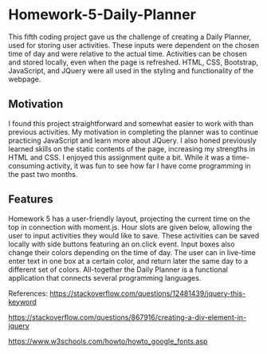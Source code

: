 # Homework-5-Daily-Planner

This fifth coding project gave us the challenge of creating a Daily Planner, used for storing user activities. These inputs were dependent on the chosen time of day and were relative to the actual time. Activities can be chosen and stored locally, even when the page is refreshed. HTML, CSS, Bootstrap, JavaScript, and JQuery were all used in the styling and functionality of the webpage.

## Motivation

I found this project straightforward and somewhat easier to work with than previous activities. My motivation in completing the planner was to continue practicing JavaScript and learn more about JQuery. I also honed previously learned skills on the static contents of the page, increasing my strengths in HTML and CSS. I enjoyed this assignment quite a bit. While it was a time-consuming activity, it was fun to see how far I have come programming in the past two months.

## Features

Homework 5 has a user-friendly layout, projecting the current time on the top in connection with moment.js. Hour slots are given below, allowing the user to input activities they would like to save. These activities can be saved locally with side buttons featuring an on.click event. Input boxes also change their colors depending on the time of day. The user can in live-time enter text in one box at a certain color, and return later the same day to a different set of colors. All-together the Daily Planner is a functional application that connects several programming languages.

References:
https://stackoverflow.com/questions/12481439/jquery-this-keyword

https://stackoverflow.com/questions/867916/creating-a-div-element-in-jquery

https://www.w3schools.com/howto/howto_google_fonts.asp
